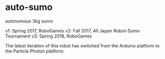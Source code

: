 # auto-sumo
autonomous 3kg sumo

v1: Spring 2017, RoboGames
v2: Fall 2017, All Japan Robot-Sumo Tournament
v3: Spring 2018, RoboGames

The latest iteration of this robot has switched from the Arduino platform to the Particle Photon platform.
